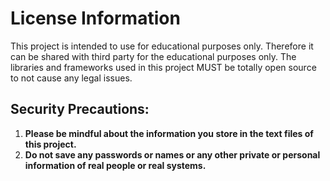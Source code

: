 # License Information

This project is intended to use for educational purposes only.
Therefore it can be shared with third party for the educational purposes only.
The libraries and frameworks used in this project MUST be totally open source to not cause any legal issues.

## Security Precautions: 
1. **Please be mindful about the information you store in the text files of this project.**
2. **Do not save any passwords or names or any other private or personal information of real people or real systems.**